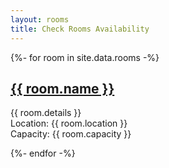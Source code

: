 ```yaml
---
layout: rooms
title: Check Rooms Availability
---
```


<div class="grid">

  {%- for room in site.data.rooms -%}

  <article role="article" class="card">
    <div class="meta">
      <h2>
        <a target="_blank" rel="noopener noreferrer" href="{{ room.link }}">
          {{ room.name }}
        </a>
      </h2>
      <p>{{ room.details }}
      <br>Location:  {{ room.location }}
      <br>Capacity:  {{ room.capacity }}</p>
    </div>

  </article>

  {%- endfor -%}

</div>
